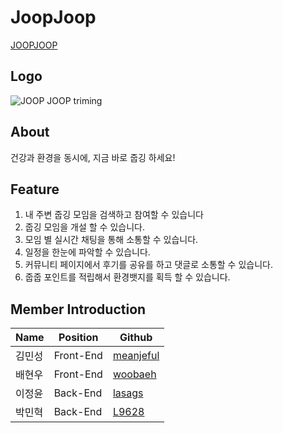 # JoopJoop
[JOOPJOOP](https://www.joopjoop.site)

## Logo
![JOOP JOOP triming](https://user-images.githubusercontent.com/96028495/171679334-d5fdcc16-b7c4-4333-b12a-950a6ee4788d.png)

## About

  건강과 환경을 동시에, 지금 바로 줍깅 하세요!

## Feature
  1. 내 주변 줍깅 모임을 검색하고 참여할 수 있습니다
  2. 줍깅 모임을 개설 할 수 있습니다.
  3. 모임 별 실시간 채팅을 통해 소통할 수 있습니다.
  4. 일정을 한눈에 파악할 수 있습니다.
  5. 커뮤니티 페이지에서 후기를 공유를 하고 댓글로 소통할 수 있습니다.
  6. 줍줍 포인트를 적립해서 환경뱃지를 획득 할 수 있습니다.

## Member Introduction

| Name | Position | Github | 
| --------- | ---------- | ---|
| 김민성 | Front-End | [meanjeful](https://github.com/meanjeful) |
| 배현우 | Front-End | [woobaeh](https://github.com/woobaeh) |
| 이정윤 | Back-End | [lasags](https://github.com/lasags) |
| 박민혁 | Back-End | [L9628](https://github.com/L9628) |
